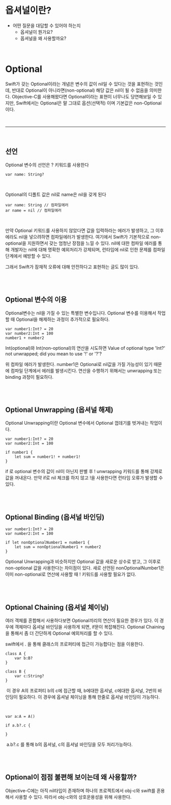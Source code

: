 # 옵셔널이란?


- 어떤 질문을 대답할 수 있어야 하는지
    - 옵셔널이 뭔가요?
    - 옵셔널을 왜 사용할까요?

</br>

# Optional

Swift가 갖는 Optional이라는 개념은 변수의 값이 nil일 수 있다는 것을 표현하는 것인데, 반대로 Optional이 아니라면(non-optional) 해당 값은 nil이 될 수 없음을 의미한다. Objective-C를 사용해왔다면 Optional이라는 표현이 너무나도 당연해보일 수 있지만, Swift에서는 Optional은 말 그대로 옵션(선택적) 이며 기본값은 non-Optional 이다.

</br>

---

</br>

## 선언
Optional 변수의 선언은 ? 키워드를 사용한다

    var name: String?

</br>

Optional의 디폴트 값은 nil로 name은 nil을 갖게 된다

    var name: String // 컴파일에러
    ar name = nil // 컴파일에러

</br>

만약 Optional 키워드를 사용하지 않았다면 값을 입력하라는 에러가 발생하고, 그 이후에라도 nil을 넣으려하면 컴파일에러가 발생한다.
여기에서 Swift가 기본적으로 non-optional을 지원하면서 갖는 엄청난 장점을 느낄 수 있다.
nil에 대한 컴파일 에러를 통해 개발자는 nil에 대해 명확한 예외처리가 강제되며, 런타임에 nil로 인한 문제를 컴파일 단계에서 예방할 수 있다.

그래서 Swift가 잠재적 오류에 대해 안전하다고 표현하는 글도 많이 있다.

</br>
</br>

## Optional 변수의 이용

Optional변수는 nil을 가질 수 있는 특별한 변수입니다. Optional 변수를 이용해서 작업할 때 Optional을 해제하는 과정이 추가적으로 필요하다.

    var number1:Int? = 20
    var number2:Int = 100
    number1 + number2

Int(optional)와 Int(non-optional)의 연산을 시도하면
Value of optional type 'Int?' not unwrapped; did you mean to use '!' or '?'?

위 컴파일 에러가 발생한다.
number1은 Optional로 nil값을 가질 가능성이 있기 때문에 컴파일 단계에서 에러를 발생시킨다. 연산을 수행하기 위해서는 unwrapping 또는 binding 과정이 필요하다.

</br>
</br>


## Optional Unwrapping (옵셔널 해제)
Optional Unwrapping이란 Optional 변수에서 Optional 껍데기를 벗겨내는 작업이다. 

    var number1:Int? = 20
    var number2:Int = 100

    if number1 {
        let sum = number1! + number1!
    }


if 로 optional 변수의 값이 nil이 아닌지 판별 후 ! unwrapping 키워드를 통해 강제로 값을 꺼내온다. 만약 if로 nil 체크를 하지 않고 !을 사용한다면 런타임 오류가 발생할 수 있다.

</br>
</br>

## Optional Binding (옵셔널 바인딩)

    var number1:Int? = 20
    var number2:Int = 100

    if let nonOptionalNumber1 = number1 {
        let sum = nonOptionalNumber1 + number2
    }

Optional Unwrapping과 비슷하지만 Optional 값을 새로운 상수로 받고, 그 이후로 non-optional 값을 사용한다는 차이점이 있다.
새로 선언된 nonOptionalNumber1은 이미 non-optional로 연산에 사용할 때 ! 키워드를 사용할 필요가 없다.

</br>
</br>

## Optional Chaining (옵셔널 체이닝)

여러 객체를 혼합해서 사용하다보면 Optional끼리의 연산이 필요한 경우가 있다. 이 경우에 객체마다 옵셔널 바인딩을 사용하게 되면, if문이 복잡해진다.
Optional Chaining을 통해서 좀 더 간단하게 Optional 예외처리를 할 수 있다.

swift에서 . 을 통해 클래스의 프로퍼티에 접근이 가능합다는 점을 이용한다.


    class A {
        var b:B?
    }

    class B {
        var c:String?
    }

​
이 경우 A의 프로퍼티 b의 c에 접근할 때, b에대한 옵셔널, c에대한 옵셔널, 2번의 바인딩이 필요하다.
이 경우에 옵셔널 체이닝을 통해 한줄로 옵셔널 바인딩이 가능하다.

</br>


    var a:A = A()

    if a.b?.c {

    }
​
a.b?.c 를 통해 b의 옵셔널, c의 옵셔널 바인딩을 모두 처리가능하다.

</br>
</br>


## Optional이 점점 불편해 보이는데 왜 사용할까?
Objective-C에는 아직 nil타입이 존재하며 하나의 프로젝트에서 obj-c와 swift를 혼용해서 사용할 수 있다. 따라서 obj-c와의 상호운용성을 위해 사용한다.
